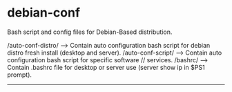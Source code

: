 # debian-conf
Bash script and config files for Debian-Based distribution.

/auto-conf-distro/ --> Contain auto configuration bash script for debian distro fresh install (desktop and server).
/auto-conf-script/ --> Contain auto configuration bash script for specific software // services.
/bashrc/           --> Contain .bashrc file for desktop or server use (server show ip in $PS1 prompt).



-------------------------------------------
